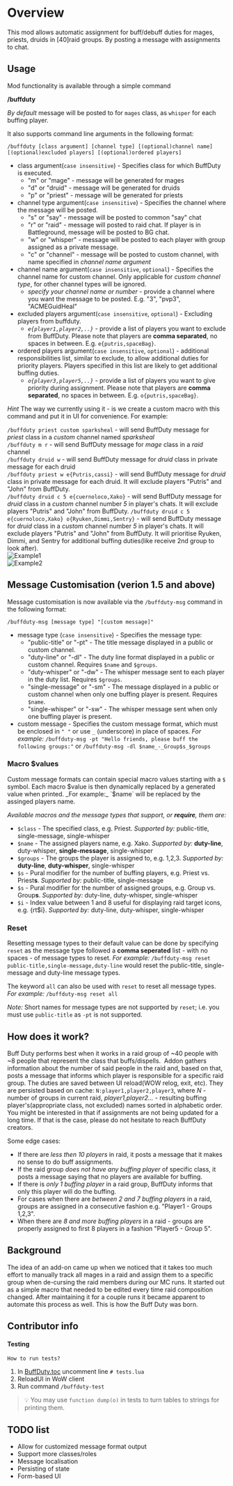 Overview
========
This mod allows automatic assignment for buff/debuff duties for mages, priests, druids in [40]raid groups. By posting a message with assignments to chat.

Usage
-----
Mod functionality is available through a simple command

**/buffduty**

*By default* message will be posted to for `mages` class, as `whisper` for each buffing player.

It also supports command line arguments in the following format:

```/buffduty [class argument] [channel type] [(optional)channel name] [(optional)excluded players] [(optional)ordered players] ```

* class argument(`case insensitive`) - Specifies class for which BuffDuty is executed.
    * "m" or "mage" - message will be generated for mages
    * "d" or "druid" - message will be generated for druids
    * "p" or "priest" - message will be generated for priests
* channel type argument(`case insensitive`) - Specifies the channel where the message will be posted.
    * "s" or "say" - message will be posted to common "say" chat
    * "r" or "raid" - message will posted to raid chat. If player is in Battleground, message will be posted to BG chat.
    * "w" or "whisper" - message will be posted to each player with group assigned as a private message.
    * "c" or "channel" - message will be posted to custom channel, with name specified in *channel name argument*
* channel name argument(`case insensitive`, `optional`) - Specifies the channel name for custom channel. Only applicable for *custom channel type*, for other channel types will be ignored.
    * *specify your channel name or number* - provide a channel where you want the message to be posted. E.g. "3", "pvp3", "ACMEGuidHeal"
* excluded players argument(`case insensitive`, `optional`) - Excluding players from buffduty.
    * *`e{player1,player2,..}`* - provide a list of players you want to exclude from BuffDuty. Please note that players are **comma separated**, no spaces in between. E.g. `e{putris,spaceBag}`.
* ordered players argument(`case insensitive`, `optional`) - additional responsibilities list, similar to exclude, to allow additional duties for priority players. Players specified in this list are likely to get additional buffing duties.
    * *`o{player3,player5,..}`* - provide a list of players you want to give priority during assignment. Please note that players are **comma separated**, no spaces in between. E.g. `o{putris,spaceBag}`.
  

_Hint_
The way we currently using it - is we create a custom macro with this command and put it in UI for convenience. For example:

`/buffduty priest custom sparksheal` - will send BuffDuty message for *priest* class in a *custom* channel named *sparksheal*  
`/buffduty m r` - will send BuffDuty message for *mage* class in a *raid* channel  
`/buffduty druid w` - will send BuffDuty message for *druid* class in private message for each druid  
`/buffduty priest w e{Putris,cassi}` - will send BuffDuty message for *druid* class in private message for each druid. It will exclude players "Putris" and "John" from BuffDuty.  
`/buffduty druid c 5 e{cuernoloco,Xako}` - will send BuffDuty message for *druid* class in a *custom* channel number *5* in player's chats. It will exclude players "Putris" and "John" from BuffDuty.
`/buffduty druid c 5 e{cuernoloco,Xako} o{Ryuken,Dimmi,Sentry}` - will send BuffDuty message for *druid* class in a *custom* channel number *5* in player's chats. It will exclude players "Putris" and "John" from BuffDuty. It will prioritise Ryuken, Dimmi, and Sentry for additional buffing duties(like receive 2nd group to look after).  
![Example1](/docs/example1.png "Example for custom channel")  
![Example2](/docs/example2.png "Example usage for say channel")

Message Customisation (verion 1.5 and above)
----------------------------------------
Message customisation is now available via the `/buffduty-msg` command in the following format:

```/buffduty-msg [message type] "[custom message]"```

* message type (`case insensitive`) - Specifies the message type:
    * "public-title" or "-pt" - The title message displayed in a public or custom channel.
    * "duty-line" or "-dl" - The duty line format displayed in a public or custom channel. Requires `$name` and `$groups`.
    * "duty-whisper" or "-dw" - The whisper message sent to each player in the duty list. Requires `$groups`.
    * "single-message" or "-sm" - The message displayed in a public or custom channel when only one buffing player is present. Requires `$name`.
    * "single-whisper" or "-sw" - The whisper message sent when only one buffing player is present.
* custom message - Specifies the custom message format, which must be enclosed in `" "` or use `_` (underscore) in place of spaces. *For example:* `/buffduty-msg -pt "Hello friends, please buff the following groups:"` or `/buffduty-msg -dl $name_-_Group$s_$groups`

### Macro $values
Custom message formats can contain special macro values starting with a `$` symbol. Each macro $value is then dynamically replaced by a generated value when printed. _For example:_ `$name` will be replaced by the assinged players name.

*Available macros and the message types that support, or **require**, them are:*
* `$class` - The specified class, e.g. Priest. _Supported by:_ public-title, single-message, single-whisper
* `$name` - The assigned players name, e.g. Xako. _Supported by:_ **duty-line**, duty-whisper, **single-message**, single-whisper
* `$groups` - The groups the player is assigned to, e.g. 1,2,3. _Supported by:_ **duty-line**, **duty-whisper**, single-whisper
* `$s` - Pural modifier for the number of buffing players, e.g. Priest vs. Priest**s**. _Supported by:_ public-title, single-message
* `$s` - Pural modifier for the number of assigned groups, e.g. Group vs. Group**s**. _Supported by:_ duty-line, duty-whisper, single-whisper
* `$i` - Index value between 1 and 8 useful for displaying raid target icons, e.g. {rt$i}. _Supported by:_ duty-line, duty-whisper, single-whisper

### Reset
Resetting message types to their default value can be done by specifying `reset` as the message type followed a **comma seperated** list - with no spaces - of message types to reset. *For example:* `/buffduty-msg reset public-title,single-message,duty-line` would reset the public-title, single-message and duty-line message types.

The keyword `all` can also be used with `reset` to reset all message types. *For example:* `/buffduty-msg reset all`

*Note:* Short names for message types are not supported by `reset`; i.e. you must use `public-title` as `-pt` is not supported.

How does it work?
-----------------
Buff Duty performs best when it works in a raid group of ~40 people with ~8 people that represent the class that buffs/dispells. 
Addon gathers information about the number of said people in the raid and, based on that, posts a message that informs which player is responsible for a specific raid group.
The duties are saved between UI reload(WOW relog, exit, etc).
They are persisted based on cache: `N:player1,player2,player3`, where *N* - number of groups in current raid, 
*player1,player2...* - resulting buffing player's(appropriate class, not excluded) names sorted in alphabetic order.
You might be interested in that if assignments are not being updated for a long time. If that is the case, please do not 
hesitate to reach BuffDuty creators.

Some edge cases:

  * If there are *less then 10 players* in raid, it posts a message that it makes no sense to do buff assignments.
  * If the raid group *does not have any buffing player* of specific class, it posts a message saying that no players are available for buffing.
  * If there is *only 1 buffing player* in a raid group, BuffDuty informs that only this player will do the buffing.
  * For cases when there are *between 2 and 7 buffing players* in a raid, groups are assigned in a consecutive fashion e.g. "Player1 - Groups 1,2,3".
  * When there are *8 and more buffing players* in a raid - groups are properly assigned to first 8 players in a fashion "Player5 - Group 5".


Background
----------
The idea of an add-on came up when we noticed that it takes too much effort to manually track all mages in a raid and assign them to a specific group when de-cursing the raid members during our MC runs. It started out as a simple macro that needed to be edited every time raid composition changed. After maintaining it for a couple runs it became apparent to automate this process as well. This is how the Buff Duty was born.

Contributor info
------------------
#### Testing

    How to run tests?
1. In [BuffDuty.toc](BuffDuty.toc) uncomment line `# tests.lua`
1. ReloadUI in WoW client
1. Run command `/buffduty-test`

> :bulb: You may use `function dump(o)` in tests to turn tables to strings for printing them.



TODO list
------------------

  * Allow for customized message format output
  * Support more classes/roles
  * Message localisation
  * Persisting of state
  * Form-based UI
  
